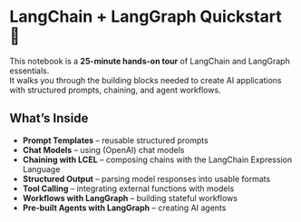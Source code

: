 # LangChain + LangGraph Quickstart 🚀

This notebook is a **25-minute hands-on tour** of LangChain and LangGraph essentials.  
It walks you through the building blocks needed to create AI applications with structured prompts, chaining, and agent workflows.

## What’s Inside
- **Prompt Templates** – reusable structured prompts
- **Chat Models** – using (OpenAI) chat models 
- **Chaining with LCEL** – composing chains with the LangChain Expression Language
- **Structured Output** – parsing model responses into usable formats
- **Tool Calling** – integrating external functions with models
- **Workflows with LangGraph** – building stateful workflows
- **Pre-built Agents with LangGraph** – creating AI agents